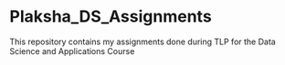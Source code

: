 # Plaksha_DS_Assignments
This repository contains my assignments done during TLP for the Data Science and Applications Course
